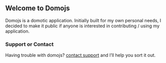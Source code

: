 ## Welcome to Domojs

Domojs is a domotic application. Initially built for my own personal needs, I decided to make it public if anyone is interested in contributing / using my application.

### Support or Contact

Having trouble with domojs? [contact support](https://github.com/domojs/domojs.github.io/issues) and I’ll help you sort it out.
